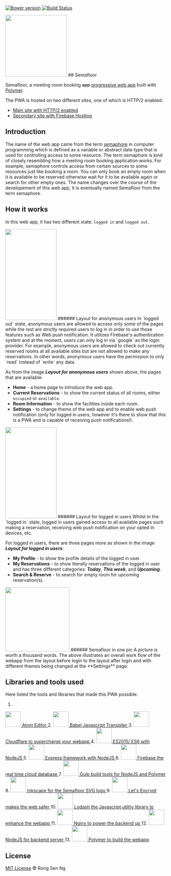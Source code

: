 [![Bower version](https://badge.fury.io/bo/semafloor-test-alpha.svg)](https://badge.fury.io/bo/semafloor-test-alpha)
[![Build Status](https://travis-ci.org/semafloor/semafloor-test-alpha.svg?branch=master)](https://travis-ci.org/semafloor/semafloor-test-alpha)


<img src="https://cloud.githubusercontent.com/assets/10607759/14287487/68638fc8-fb85-11e5-8a06-22edde802f31.png" height="192" width="192" />
## Semafloor

Semafloor, a meeting room booking ~~app~~ [progressive web app](https://developers.google.com/web/updates/2015/12/getting-started-pwa?hl=en) built with [Polymer](https://www.polymer-project.org/1.0/).

The PWA is hosted on two different sites, one of which is HTTP/2 enabled:
- [Main site with HTTP/2 enabled](https://www.semafloor.com)
- [Secondary site with Firebase Hosting](https://semafloor-webapp.firebaseapp.com)


## Introduction
The name of the web app came from the term [semaphore](https://en.wikipedia.org/wiki/Semaphore_(programming)) in computer programming which is defined as a variable or abstract data type that is used for controlling access to some resource. The term semaphore is kind of closely resembling how a meeting room booking application works. For example, semaphore controls access from certain sources to some resources just like booking a room. You can only book an empty room when it is available to be reserved otherwise wait for it to be available again or search for other empty ones. The name changes over the course of the developement of this web app, it is eventually named Semafloor from the term semaphore.

## How it works
In this web app, it has two different state: `logged in` and `logged out`.

<img src="https://cloud.githubusercontent.com/assets/10607759/14287200/720e1d28-fb84-11e5-9b2b-2dc4830e5988.png" height="284" width="160" />
###### Layout for anonymous users
In `logged out` state, anonymous users are allowed to access only some of the pages while the rest are strictly required users to log in in order to use those features such as Web push notification. It utilizes Firebase's authentication system and at the moment, users can only log in via `google` as the login provider. For example, anonymous users are allowed to check out currently reserved rooms at all available sites but are not allowed to make any reservations. In other words, anonymous users have the permission to only `read` instead of `write` any data.

As from the image _**Layout for anonymous users**_ shown above, the pages that are available:
- **Home** - a home page to introduce the web app.
- **Current Reservations** - to show the current status of all rooms, either `occupied` or `available`.
- **Room Information** - to show the facilities inside each room.
- **Settings** - to change theme of the web app and to enable web push notification (only for logged in users, however it's there to show that this is a PWA and is capable of receiving push notifications!).

<img src="https://cloud.githubusercontent.com/assets/10607759/14287275/b9259b14-fb84-11e5-91f0-12aea8135058.png" height="284" width="160" />
###### Layout for logged in users
Whilst in the `logged in` state, logged in users gained access to all available pages such making a reservation, receiving web push notification on your opted in devices, etc.

For logged in users, there are three pages more as shown in the image _**Layout for logged in users**_:
- **My Profile** - to show the profile details of the logged in user.
- **My Reservations** - to show literally reservations of the logged in user and has three different categories: _**Today**_, _**This week**_, and _**Upcoming**_.
- **Search & Reserve** - to search for empty room for upcoming reservation(s).

<img src="https://cloud.githubusercontent.com/assets/10607759/14292662/9fee2fe6-fb9b-11e5-9579-b12eae70dc60.png" height="200" width="200"/>
###### Semafloor in one pic
A picture is worth a thousand words. The above illustrates an overall work flow of the webapp from the layout before login to the layout after login and with different themes being changed at the **Settings** page.

## Libraries and tools used
Here listed the tools and libraries that made this PWA possible:

1. <a href="https://atom.io/" class="polymer" target="_blank">
  <img src="http://svgporn.com/logos/atom.svg" height="48" width="48" /> Atom Editor
</a>
2. <a href="https://babeljs.io/" class="babel" target="_blank">
  <img src="http://svgporn.com/logos/babel.svg" height="48" width="48" /> Babel Javascript Transpiler
</a>
3. <a href="https://www.cloudflare.com/" class="cloudflare" target="_blank">
  <img src="http://svgporn.com/logos/cloudflare.svg" height="48" width="48" /> Cloudflare to supercharge your webapp
</a>
4. <a href="http://www.ecma-international.org/ecma-262/6.0/" class="es6" target="_blank">
  <img src="http://svgporn.com/logos/es6.svg" height="48" width="48" /> ES2015/ ES6 with NodeJS
</a>
5. <a href="http://expressjs.com/" class="express" target="_blank">
  <img src="http://svgporn.com/logos/express.svg" height="48" width="48" /> Express framework with NodeJS
</a>
6. <a href="https://www.firebase.com/" class="firebase" target="_blank">
  <img src="http://svgporn.com/logos/firebase.svg" height="48" width="48" /> Firebase the real time cloud database
</a>
7. <a href="http://gulpjs.com/" class="gulp" target="_blank">
  <img src="http://svgporn.com/logos/gulp.svg" height="48" width="48" /> Gulp build tools for NodeJS and Polymer
</a>
8. <a href="https://inkscape.org/en/" class="inkscape" target="_blank">
  <img src="https://inkscape.global.ssl.fastly.net/static/images/inkscape-logo.svg" height="48" width="48" /> Inkscape for the Semafloor SVG logo
</a>
9. <a href="https://letsencrypt.org/" class="letsencrypt" target="_blank">
  <img src="https://letsencrypt.org/images/letsencrypt-logo-horizontal.svg" height="48" width="48" /> Let's Encrypt makes the web safer
</a>
10. <a href="https://lodash.com/" class="lodash" target="_blank">
  <img src="http://svgporn.com/logos/lodash.svg" height="48" width="48" /> Lodash the Javascript utility library to enhance the webapp
</a>
11. <a href="http://nginx.org/" class="nginx" target="_blank">
  <img src="http://svgporn.com/logos/nginx.svg" height="48" width="48" /> Nginx to power the backend up
</a>
12. <a href="https://nodejs.org/en/" class="nodejs" target="_blank">
  <img src="http://svgporn.com/logos/nodejs.svg" height="48" width="48" /> NodeJS for backend server
</a>
13. <a href="https://www.polymer-project.org/1.0/" class="polymer" target="_blank">
  <img src="https://elements.polymer-project.org/images/polymer.svg" height="48" width="48" /> Polymer to build the webapp
</a>


## License

[MIT License](http://motss.mit-license.org/) © Rong Sen Ng
